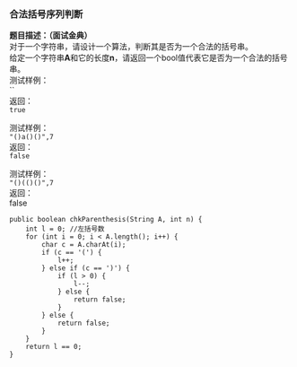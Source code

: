 <a name="pgp0J"></a>
### 
<a name="Mce6p"></a>
### 合法括号序列判断
**题目描述：（面试金典）**<br />对于一个字符串，请设计一个算法，判断其是否为一个合法的括号串。<br />给定一个字符串**A**和它的长度**n**，请返回一个bool值代表它是否为一个合法的括号串。<br />测试样例：<br />``<br />返回：<br />`true`

测试样例：<br />`"()a()()",7`<br />返回：<br />`false`

测试样例：<br />`"()(()()",7`<br />返回：<br />false

```
public boolean chkParenthesis(String A, int n) {
    int l = 0; //左括号数
    for (int i = 0; i < A.length(); i++) {
        char c = A.charAt(i);
        if (c == '(') {
            l++;
        } else if (c == ')') {
            if (l > 0) {
                l--;
            } else {
                return false;
            }
        } else {
            return false;
        }
    }
    return l == 0;
}
```